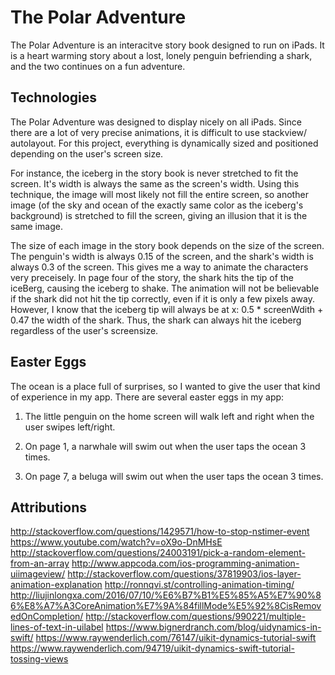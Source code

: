 # The Polar Adventure

The Polar Adventure is an interacitve story book designed to run on iPads. 
It is a heart warming story about a lost, lonely penguin befriending a shark, and the two continues on a fun adventure. 

## Technologies

The Polar Adventure was designed to display nicely on all iPads. Since there are a lot of very precise animations, it is difficult to use stackview/ autolayout. For this project, everything is dynamically sized and positioned depending on the user's screen size. 

For instance, the iceberg in the story book is never stretched to fit the screen. It's width is always the same as the screen's width. Using this technique, the image will most likely not fill the entire screen, so another image (of the sky and ocean of the exactly same color as the iceberg's background) is stretched to fill the screen, giving an illusion that it is the same image. 

The size of each image in the story book depends on the size of the screen. The penguin's width is always 0.15 of the screen, and the shark's width is always 0.3 of the screen. This gives me a way to animate the characters very preceisely. In page four of the story, the shark hits the tip of the iceBerg, causing the iceberg to shake. The animation will not be believable if the shark did not hit the tip correctly, even if it is only a few pixels away. However, I know that the iceberg tip will always be at x: 0.5 * screenWdith + 0.47 the width of the shark. Thus, the shark can always hit the iceberg regardless of the user's screensize. 

## Easter Eggs

The ocean is a place full of surprises, so I wanted to give the user that kind of experience in my app. 
There are several easter eggs in my app:

1. The little penguin on the home screen will walk left and right when the user swipes left/right.

2. On page 1, a narwhale will swim out when the user taps the ocean 3 times.

3. On page 7, a beluga will swim out when the user taps the ocean 3 times.


## Attributions

http://stackoverflow.com/questions/1429571/how-to-stop-nstimer-event
https://www.youtube.com/watch?v=oX9o-DnMHsE
http://stackoverflow.com/questions/24003191/pick-a-random-element-from-an-array
http://www.appcoda.com/ios-programming-animation-uiimageview/
http://stackoverflow.com/questions/37819903/ios-layer-animation-explanation
http://ronnqvi.st/controlling-animation-timing/
http://liujinlongxa.com/2016/07/10/%E6%B7%B1%E5%85%A5%E7%90%86%E8%A7%A3CoreAnimation%E7%9A%84fillMode%E5%92%8CisRemovedOnCompletion/
http://stackoverflow.com/questions/990221/multiple-lines-of-text-in-uilabel
https://www.bignerdranch.com/blog/uidynamics-in-swift/
https://www.raywenderlich.com/76147/uikit-dynamics-tutorial-swift
https://www.raywenderlich.com/94719/uikit-dynamics-swift-tutorial-tossing-views
